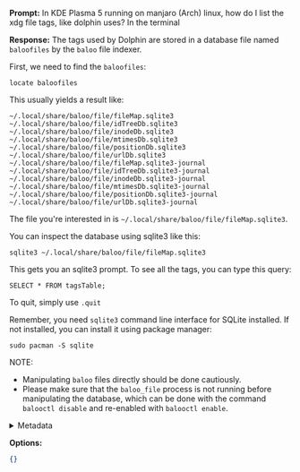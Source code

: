 **Prompt:**
In KDE Plasma 5 running on manjaro (Arch) linux, how do I list the xdg
file tags, like dolphin uses? In the terminal

**Response:**
The tags used by Dolphin are stored in a database file named `baloofiles` by the `baloo` file indexer.

First, we need to find the `baloofiles`:

```
locate baloofiles
```

This usually yields a result like:

```
~/.local/share/baloo/file/fileMap.sqlite3
~/.local/share/baloo/file/idTreeDb.sqlite3
~/.local/share/baloo/file/inodeDb.sqlite3
~/.local/share/baloo/file/mtimesDb.sqlite3
~/.local/share/baloo/file/positionDb.sqlite3
~/.local/share/baloo/file/urlDb.sqlite3
~/.local/share/baloo/file/fileMap.sqlite3-journal
~/.local/share/baloo/file/idTreeDb.sqlite3-journal
~/.local/share/baloo/file/inodeDb.sqlite3-journal
~/.local/share/baloo/file/mtimesDb.sqlite3-journal
~/.local/share/baloo/file/positionDb.sqlite3-journal
~/.local/share/baloo/file/urlDb.sqlite3-journal
```

The file you're interested in is `~/.local/share/baloo/file/fileMap.sqlite3`.

You can inspect the database using sqlite3 like this:

```
sqlite3 ~/.local/share/baloo/file/fileMap.sqlite3
```

This gets you an sqlite3 prompt. To see all the tags, you can type this query:

```
SELECT * FROM tagsTable;
```

To quit, simply use `.quit`

Remember, you need `sqlite3` command line interface for SQLite installed. If not installed, you can install it using package manager:

```
sudo pacman -S sqlite
```

NOTE: 
- Manipulating `baloo` files directly should be done cautiously. 
- Please make sure that the `baloo_file` process is not running before manipulating the database, which can be done with the command `balooctl disable` and re-enabled with `balooctl enable`.

<details><summary>Metadata</summary>

- Duration: 26575 ms
- Datetime: 2023-09-03T10:28:57.281776
- Model: gpt-4-0613

</details>

**Options:**
```json
{}
```

